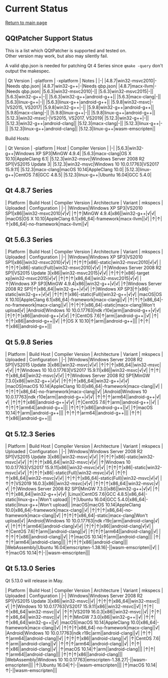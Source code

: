 # Current Status

[Return to main page](index.md)

## QQtPatcher Support Status

This is a list which QQtPatcher is supported and tested on.  
Other version may work, but also may silently fail.

A valid qbp.json is needed for patching Qt 4 Series since `qmake -query` don't output the makespec.

| Qt Version | -platform | -xplatform | Notes |
|-|
|4.8.7|win32-msvc2010|-|Needs qbp.json|
|4.8.7|win32-g++|-|Needs qbp.json|
|4.8.7|macx-llvm|-|Needs qbp.json|
|5.6.3|win32-msvc2010|-||
|5.6.3|win32-msvc2015|-||
|5.6.3|win32-g++|-||
|5.6.3|win32-g++|android-g++||
|5.6.3|macx-clang|-||
|5.6.3|linux-g++|-||
|5.6.3|linux-g++|android-g++||
|5.9.8|win32-msvc|-|VS2015, VS2017|
|5.9.8|win32-g++|-||
|5.9.8|win32-g++|android-g++||
|5.9.8|macx-clang|-||
|5.9.8|linux-g++|-||
|5.9.8|linux-g++|android-g++||
|5.12.3|win32-msvc|-|VS2015, VS2017, VS2019|
|5.12.3|win32-g++|-||
|5.12.3|win32-g++|android-clang||
|5.12.3|macx-clang|-||
|5.12.3|linux-g++|-||
|5.12.3|linux-g++|android-clang||
|5.12.3|linux-g++|wasm-emscripten||

Build Hosts:

| Qt Version | -platform | Host | Compiler Version |
|-|
|5.6.3|win32-g++|Windows XP SP3|MinGW 4.9.4|
|5.6.3|macx-clang|OS X 10.10|AppleClang 6.1|
|5.12.3|win32-msvc|Windows Server 2008 R2 SP1|VS2015 Update 3|
|5.12.3|win32-msvc|Windows 10 10.0.17763|VS2017 15.9.11|
|5.12.3|macx-clang|macOS 10.14|AppleClang 10.0|
|5.12.3|linux-g++|CentOS 7.6|GCC 4.8.5|
|5.12.3|linux-g++|Ubuntu 16.04|GCC 5.4.0|

## Qt 4.8.7 Series

| Platform | Build Host | Compiler Version | Architecture | Variant | mkspecs | Uploaded | Configuration |
|-|
|Windows|Windows XP SP3|VS2010 SP1|x86||win32-msvc2010|√|√|
|↑|↑|MinGW 4.9.4|x86||win32-g++|√|√|
|macOS|OS X 10.10|AppleClang 6.1|x86_64|-framework|macx-llvm||√|
|↑|↑|↑|x86_64|-no-framework|macx-llvm||√|

## Qt 5.6.3 Series

| Platform | Build Host | Compiler Version | Architecture | Variant | mkspecs | Uploaded | Configuration |
|-|
|Windows|Windows XP SP3|VS2010 SP1|x86||win32-msvc2010|√|√|
|↑|↑|↑|x86|-static|win32-msvc2010|√|√|
|↑|↑|↑|x86|-static(Full)|win32-msvc2010|√|√|
|↑|Windows Server 2008 R2 SP1|VS2015 Update 3|x86||win32-msvc2015|√|√|
|↑|↑|↑|x86|-target xp|win32-msvc2015|√|√|
|↑|↑|↑|x86_64||win32-msvc2015|√|√|
|↑|Windows XP SP3|MinGW 4.9.4|x86||win32-g++|√|√|
|↑|Windows Server 2008 R2 SP1|↑|x86_64||win32-g++|√|√|
|↑|Windows XP SP3|↑|x86|-static|win32-g++|√|√|
|↑|↑|↑|x86|-static(Full)|win32-g++|√|√|
|macOS|OS X 10.10|AppleClang 6.1|x86_64|-framework|macx-clang||√|
|↑|↑|↑|x86_64|-no-framework|macx-clang||√|
|↑|↑|↑|x86_64|-static|macx-clang|Won't upload|√|
|Android|Windows 10 10.0.17763|ndk r10e|arm||android-g++|√|√|
|↑|↑|↑|x86||android-g++|√|√|
|↑|CentOS 7.6|↑|arm||android-g++||√|
|↑|↑|↑|x86||android-g++||√|
|↑|OS X 10.10|↑|arm||android-g++|||
|↑|↑|↑|x86||android-g++|||

## Qt 5.9.8 Series

| Platform | Build Host |  Compiler Version | Architecture | Variant | mkspecs | Uploaded | Configuration |
|-|
|Windows|Windows Server 2008 R2 SP1|VS2015 Update 3|x86||win32-msvc|√|√|
|↑|↑|↑|x86_64||win32-msvc|√|√|
|↑|Windows 10 10.0.17763|VS2017 15.9.11|x86||win32-msvc|√|√|
|↑|↑|↑|x86_64||win32-msvc|√|√|
|↑|Windows Server 2008 R2 SP1|MinGW 7.3.0|x86||win32-g++|√|√|
|↑|↑|↑|x86_64||win32-g++|√|√|
|macOS|macOS 10.14|AppleClang 10.0|x86_64|-framework|macx-clang||√|
|↑|↑|↑|x86_64|-no-framework|macx-clang||√|
|Android|Windows 10 10.0.17763|ndk r10e|arm||android-g++|√|√|
|↑|↑|↑|arm64||android-g++|√|√|
|↑|↑|↑|x86||android-g++|√|√|
|↑|CentOS 7.6|↑|arm||android-g++||√|
|↑|↑|↑|arm64||android-g++|||
|↑|↑|↑|x86||android-g++||√|
|↑|macOS 10.14|↑|arm||android-g++|||
|↑|↑|↑|arm64||android-g++|||
|↑|↑|↑|x86||android-g++|||

## Qt 5.12.3 Series

| Platform | Build Host |  Compiler Version | Architecture | Variant | mkspecs | Uploaded | Configuration |
|-|
|Windows|Windows Server 2008 R2 SP1|VS2015 Update 3|x86||win32-msvc|√|√|
|↑|↑|↑|x86|-static|win32-msvc|√|√|
|↑|↑|↑|x86_64||win32-msvc|√|√|
|↑|Windows 10 10.0.17763|VS2017 15.9.11|x86||win32-msvc|√|√|
|↑|↑|↑|x86|-static|win32-msvc|√|√|
|↑|↑|↑|x86|-static(Full)|win32-msvc|√|√|
|↑|↑|↑|x86_64||win32-msvc|√|√|
|↑|↑|↑|x86_64|-static(Full)|win32-msvc|√|√|
|↑|↑|VS2019 16.0.3|x86||win32-msvc|√|√|
|↑|↑|↑|x86_64||win32-msvc|√|√|
|↑|Windows Server 2008 R2 SP1|MinGW 7.3.0|x86||win32-g++|√|√|
|↑|↑|↑|x86_64||win32-g++|√|√|
|Linux|CentOS 7.6|GCC 4.8.5|x86_64|-static|linux-g++|Won't upload||
|↑|Ubuntu 16.04|GCC 5.4.0|x86_64|-static|linux-g++|Won't upload||
|macOS|macOS 10.14|AppleClang 10.0|x86_64|-framework|macx-clang||√|
|↑|↑|↑|x86_64|-no-framework|macx-clang||√|
|↑|↑|↑|x86_64|-static|macx-clang|Won't upload|√|
|Android|Windows 10 10.0.17763|ndk r19c|arm||android-clang|√|√|
|↑|↑|↑|arm64||android-clang|√|√|
|↑|↑|↑|x86||android-clang|√|√|
|↑|CentOS 7.6|↑|arm||android-clang||√|
|↑|↑|↑|arm64||android-clang||√|
|↑|↑|↑|x86||android-clang||√|
|↑|macOS 10.14|↑|arm||android-clang|||
|↑|↑|↑|arm64||android-clang|||
|↑|↑|↑|x86||android-clang|||
|WebAssembly|Ubuntu 16.04|emscripten-1.38.16|-||wasm-emscripten||√|
|↑|macOS 10.14|↑|-||wasm-emscripten|||

## Qt 5.13.0 Series

Qt 5.13.0 will release in May.

| Platform | Build Host |  Compiler Version | Architecture | Variant | mkspecs | Uploaded | Configuration |
|-|
|Windows|Windows Server 2008 R2 SP1|VS2015 Update 3|x86||win32-msvc||√|
|↑|↑|↑|x86_64||win32-msvc||√|
|↑|Windows 10 10.0.17763|VS2017 15.9.11|x86||win32-msvc||√|
|↑|↑|↑|x86_64||win32-msvc||√|
|↑|↑|VS2019 16.0.3|x86||win32-msvc||√|
|↑|↑|↑|x86_64||win32-msvc||√|
|↑|↑|MinGW 7.3.0|x86||win32-g++||√|
|↑|↑|↑|x86_64||win32-g++||√|
|macOS|macOS 10.14|AppleClang 10.0|x86_64|-framework|macx-clang||√|
|↑|↑|↑|x86_64|-no-framework|macx-clang||√|
|Android|Windows 10 10.0.17763|ndk r19c|arm||android-clang||√|
|↑|↑|↑|arm64||android-clang||√|
|↑|↑|↑|x86||android-clang||√|
|↑|CentOS 7.6|↑|arm||android-clang||√|
|↑|↑|↑|arm64||android-clang||√|
|↑|↑|↑|x86||android-clang||√|
|↑|macOS 10.14|↑|arm||android-clang|||
|↑|↑|↑|arm64||android-clang|||
|↑|↑|↑|x86||android-clang|||
|WebAssembly|Windows 10 10.0.17763|emscripten-1.38.27|-||wasm-emscripten|||
|↑|Ubuntu 16.04|↑|-||wasm-emscripten|||
|↑|macOS 10.14|↑|-||wasm-emscripten|||

